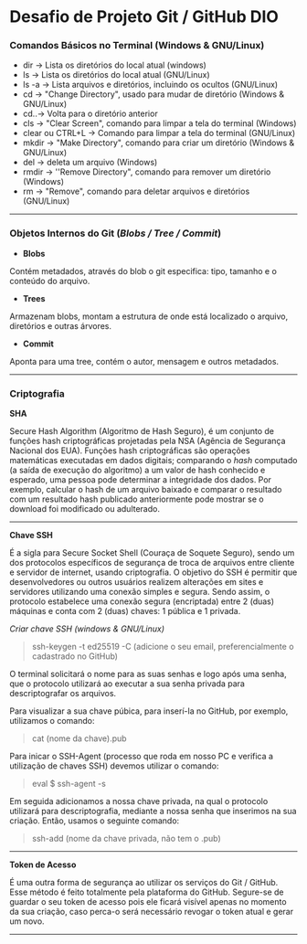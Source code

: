 # **Desafio de Projeto Git / GitHub DIO**

### Comandos Básicos no Terminal (Windows & GNU/Linux)

- dir -> Lista os diretórios do local atual (windows)
- ls -> Lista os diretórios do local atual (GNU/Linux)
- ls -a -> Lista arquivos e diretórios, incluindo os ocultos (GNU/Linux)
- cd -> "Change Directory", usado para mudar de diretório (Windows & GNU/Linux)
- cd..-> Volta para o diretório anterior
- cls -> "Clear Screen", comando para limpar a tela do terminal (Windows)
- clear ou CTRL+L -> Comando para limpar a tela do terminal (GNU/Linux)
- mkdir -> "Make Directory", comando para criar um diretório (Windows & GNU/Linux)
- del -> deleta um arquivo (Windows)
- rmdir -> ''Remove Directory", comando para remover um diretório (Windows)
- rm -> "Remove", comando para deletar arquivos e diretórios (GNU/Linux)

***

### Objetos Internos do Git (*Blobs / Tree / Commit*)

* **Blobs**

Contém metadados, através do blob o git especifica: tipo, tamanho e o conteúdo do arquivo.

* **Trees**

Armazenam blobs, montam a estrutura de onde está localizado o arquivo, diretórios e outras árvores.

* **Commit**

Aponta para uma tree, contém o autor, mensagem e outros metadados.

***

### Criptografia

**SHA**

Secure Hash Algorithm (Algoritmo de Hash Seguro), é um conjunto de funções hash criptográficas projetadas pela NSA (Agência de Segurança Nacional dos EUA). Funções hash criptográficas são operações matemáticas executadas em dados digitais; comparando o *hash* computado (a saída de execução do algoritmo) a um valor de hash  conhecido e esperado, uma pessoa pode determinar a integridade dos  dados. Por exemplo, calcular o hash de um arquivo baixado e comparar o  resultado com um resultado hash publicado anteriormente pode mostrar se o download foi modificado ou adulterado.

***

**Chave SSH**

É a sigla para Secure Socket Shell (Couraça de Soquete Seguro), sendo um dos protocolos  específicos de segurança de troca de arquivos entre cliente e servidor  de internet, usando criptografia. O objetivo do SSH é permitir que  desenvolvedores ou outros usuários realizem alterações em sites e  servidores utilizando uma conexão simples e segura. Sendo assim, o protocolo estabelece uma conexão segura (encriptada) entre 2 (duas) máquinas e conta com 2 (duas) chaves: 1 pública e 1 privada.

*Criar chave SSH (windows & GNU/Linux)* 

> ssh-keygen -t ed25519 -C (adicione o seu email, preferencialmente o cadastrado no GitHub)

O terminal solicitará o nome para as suas senhas e logo após uma senha, que o protocolo utilizará ao executar a sua senha privada para descriptografar os arquivos.

Para visualizar a sua chave púbica, para inserí-la no GitHub, por exemplo, utilizamos o comando:

> cat (nome da chave).pub

Para inicar o SSH-Agent (processo que roda em nosso PC e verifica a utilização de chaves SSH) devemos utilizar o comando:

> eval $ ssh-agent -s

Em seguida adicionamos a nossa chave privada, na qual o protocolo utilizará para descriptografia, mediante a nossa senha que inserimos na sua criação. Então, usamos o seguinte comando:

> ssh-add (nome da chave privada, não tem o .pub)

***

**Token de Acesso**

É uma outra forma de segurança ao utilizar os serviços do Git / GitHub. Esse método é feito totalmente pela plataforma do GitHub. Segure-se de guardar o seu token de acesso pois ele ficará visível apenas no momento da sua criação, caso perca-o será necessário revogar o token atual e gerar um novo.

***
